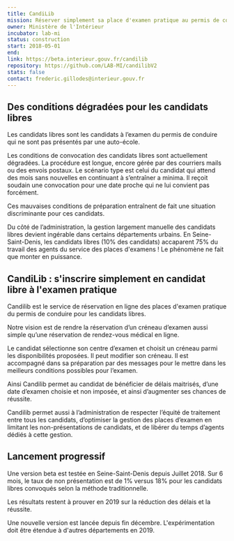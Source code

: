 ```yaml
---
title: CandiLib
mission: Réserver simplement sa place d'examen pratique au permis de conduire
owner: Ministère de l'Intérieur
incubator: lab-mi
status: construction
start: 2018-05-01
end:
link: https://beta.interieur.gouv.fr/candilib
repository: https://github.com/LAB-MI/candilibV2
stats: false
contact: frederic.gillodes@interieur.gouv.fr
---
```


## Des conditions dégradées pour les candidats libres

Les candidats libres sont les candidats à l’examen du permis de conduire qui ne sont pas présentés par une auto-école. 

Les conditions de convocation des candidats libres sont actuellement dégradées. La procédure est longue, encore gérée par des courriers mails ou des envois postaux. Le scénario type est celui du candidat qui attend des mois sans nouvelles en continuant à s’entraîner a minima. Il reçoit soudain une convocation pour une date proche qui ne lui convient pas forcément. 

Ces mauvaises conditions de préparation entraînent de fait une situation discriminante pour ces candidats.

Du côté de l’administration, la gestion largement manuelle des candidats libres devient ingérable dans certains départements urbains.
En Seine-Saint-Denis, les candidats libres (10% des candidats) accaparent 75% du travail des agents du service des places d'examens !
Le phénomène ne fait que monter en puissance.


## CandiLib : s'inscrire simplement en candidat libre à l'examen pratique

Candilib est le service de réservation en ligne des places d'examen pratique du permis de conduire pour les candidats libres.

Notre vision est de rendre la réservation d’un créneau d’examen aussi simple qu’une réservation de rendez-vous médical en ligne.

Le candidat sélectionne son centre d’examen et choisit un créneau parmi les disponibilités proposées. Il peut modifier son créneau. 
Il est accompagné dans sa préparation par des messages pour le mettre dans les meilleurs conditions possibles pour l’examen.

Ainsi Candilib permet au candidat de bénéficier de délais maitrisés, d’une date d’examen choisie et non imposée, et ainsi d’augmenter ses chances de réussite.

Candilib permet aussi à l’administration de respecter l’équité de traitement entre tous les candidats, d’optimiser la gestion des places d’examen en limitant les non-présentations de candidats, et de libérer du temps d’agents dédiés à cette gestion.



## Lancement progressif

Une version beta est testée en Seine-Saint-Denis depuis Juillet 2018. Sur 6 mois, le taux de non présentation est de 1% versus 18% pour les candidats libres convoqués selon la méthode traditionnelle. 

Les résultats restent à prouver en 2019 sur la réduction des délais et la réussite.

Une nouvelle version est lancée depuis fin décembre. L'expérimentation doit être étendue à d'autres départements en 2019.
